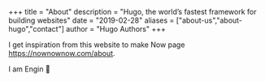 +++
title = "About"
description = "Hugo, the world’s fastest framework for building websites"
date = "2019-02-28"
aliases = ["about-us","about-hugo","contact"]
author = "Hugo Authors"
+++

I get inspiration from this website to make Now page https://nownownow.com/about.

I am Engin 👋
